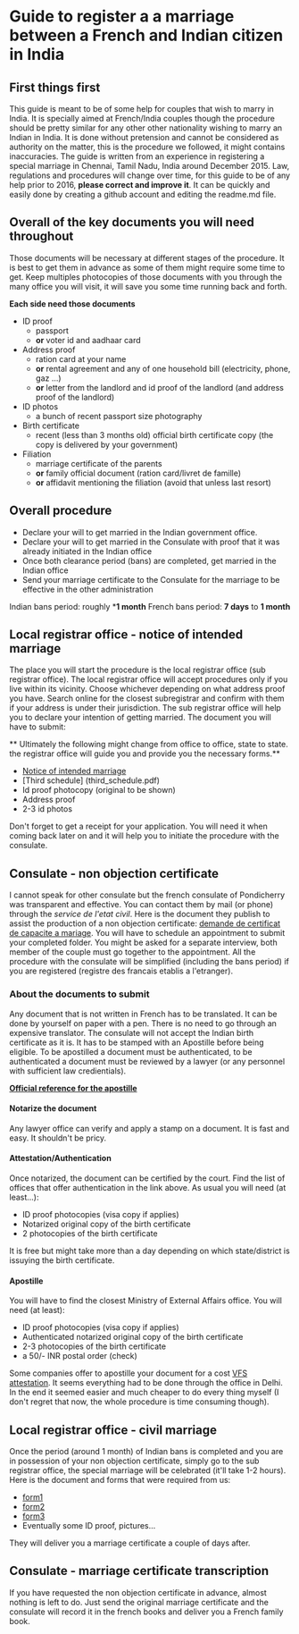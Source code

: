 # Guide to register a a marriage between a French and Indian citizen in India

## First things first
This guide is meant to be of some help for couples that wish to marry in India. It is specially aimed at French/India couples though the procedure should be pretty similar for any other other nationality wishing to marry an Indian in India. It is done without pretension and cannot be considered as authority on the matter, this is the procedure we followed, it might contains inaccuracies. The guide is written from an experience in registering a special marriage in Chennai, Tamil Nadu, India around December 2015. Law, regulations and procedures will change over time, for this guide to be of any help prior to 2016, **please correct and improve it**. It can be quickly and easily done by creating a github account and editing the readme.md file.

## Overall of the key documents you will need throughout
Those documents will be necessary at different stages of the procedure. It is best to get them in advance as some of them might require some time to get. Keep multiples photocopies of those documents with you through the many office you will visit, it will save you some time running back and forth.

**Each side need those documents**
* ID proof
  * passport
  * **or** voter id and aadhaar card
* Address proof
  * ration card at your name
  * **or**  rental agreement and any of one household bill (electricity, phone, gaz ...)
  * **or** letter from the landlord and id proof of the landlord (and address proof of the landlord)
* ID photos
  * a bunch of recent passport size photography
* Birth certificate
  * recent (less than 3 months old) official birth certificate copy (the copy is delivered by your government)
* Filiation
  * marriage certificate of the parents
  * **or** family official document (ration card/livret de famille)
  * **or** affidavit mentioning the filiation (avoid that unless last resort)

## Overall procedure
* Declare your will to get married in the Indian government office.
* Declare your will to get married in the Consulate with proof that it was already initiated in the Indian office
* Once both clearance period (bans) are completed, get married in the Indian office
* Send your marriage certificate to the Consulate for the marriage to be effective in the other administration

Indian bans period: roughly ***1 month**
French bans period: **7 days** to **1 month**

## Local registrar office - notice of intended marriage
The place you will start the procedure is the local registrar office (sub registrar office). The local registrar office will accept procedures only if you live within its vicinity. Choose whichever depending on what address proof you have. Search online for the closest subregistrar and confirm with them if your address is under their jurisdiction.
The sub registrar office will help you to declare your intention of getting married. The document you will have to submit:

** Ultimately the following might change from office to office, state to state. the registrar office will guide you and provide you the necessary forms.**
* [Notice of intended marriage](notice_intended_marriage.pdf)
* [Third schedule] (third_schedule.pdf)
* Id proof photocopy (original to be shown)
* Address proof
* 2-3 id photos

Don't forget to get a receipt for your application. You will need it when coming back later on and it will help you to initiate the procedure with the consulate.

## Consulate - non objection certificate
I cannot speak for other consulate but the french consulate of Pondicherry was transparent and effective. You can contact them by mail (or phone) through the *service de l'etat civil*. Here is the document they publish to assist the production of a non objection certificate: [demande de certificat de capacite a mariage](demande_certificat_capacite_marriage.doc). You will have to schedule an appointment to submit your completed folder. You might be asked for a separate interview, both member of the couple must go together to the appointment. All the procedure with the consulate will be simplified (including the bans period) if you are registered (registre des francais etablis a l'etranger).
### About the documents to submit
Any document that is not written in French has to be translated. It can be done by yourself on paper with a pen. There is no need to go through an expensive translator. 
The consulate will not accept the Indian birth certificate as it is. It has to be stamped with an Apostille before being eligible. To be apostilled a document must be authenticated, to be authenticated a document must be reviewed by a lawyer (or any personnel with sufficient law credientials).

**[Official reference for the apostille](http://mea.gov.in/apostille.htm)**
#### Notarize the document
Any lawyer office can verify and apply a stamp on a document. It is fast and easy. It shouldn't be pricy.

#### Attestation/Authentication
Once notarized, the document can be certified by the court. Find the list of offices that offer authentication in the link above. As usual you will need (at least...):
* ID proof photocopies (visa copy if applies)
* Notarized original copy of the birth certificate
* 2 photocopies of the birth certificate

It is free but might take more than a day depending on which state/district is issuying the birth certificate.

#### Apostille
You will have to find the closest Ministry of External Affairs office. You will need (at least):
* ID proof photocopies (visa copy if applies)
* Authenticated notarized original copy of the birth certificate
* 2-3 photocopies of the birth certificate
* a 50/- INR  postal order (check)

Some companies offer to apostille your document for a cost [VFS attestation](http://www.vfsattestation.com/). It seems everything had to be done through the office in Delhi. In the end it seemed easier and much cheaper to do every thing myself (I don't regret that now, the whole procedure is time consuming though).

## Local registrar office - civil marriage
Once the period (around 1 month) of Indian bans is completed and you are in possession of your non objection certificate, simply go to the sub registrar office, the special marriage will be celebrated (it'll take 1-2 hours). Here is the document and forms that were required from us:
* [form1](form1.jpg)
* [form2](form2.jpg)
* [form3](form3.jpg)
* Eventually some ID proof, pictures...

They will deliver you a marriage certificate a couple of days after.

## Consulate - marriage certificate transcription
If you have requested the non objection certificate in advance, almost nothing is left to do. Just send the original marriage certificate and the consulate will record it in the french books and deliver you a French family book.
